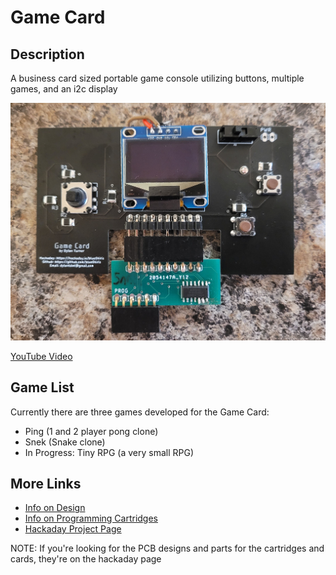 # Game Card

## Description

A business card sized portable game console utilizing buttons, multiple games, and an i2c display

![Game Card Final Image](/docs/img/game-card-final.jpg)

[YouTube Video](https://www.youtube.com/watch?v=qE-Pg2zxOUw)

## Game List

Currently there are three games developed for the Game Card:

- Ping (1 and 2 player pong clone)
- Snek (Snake clone)
- In Progress: Tiny RPG (a very small RPG)

## More Links
 - [Info on Design](/docs/DESIGN.md)
 - [Info on Programming Cartridges](/docs/PROGRAMMING.md)
 - [Hackaday Project Page](https://hackaday.io/project/178686-game-card)

NOTE: If you're looking for the PCB designs and parts for the cartridges and cards, they're on the hackaday page
